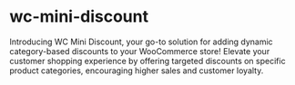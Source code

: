 # wc-mini-discount
Introducing WC Mini Discount, your go-to solution for adding dynamic category-based discounts to your WooCommerce store! Elevate your customer shopping experience by offering targeted discounts on specific product categories, encouraging higher sales and customer loyalty.
